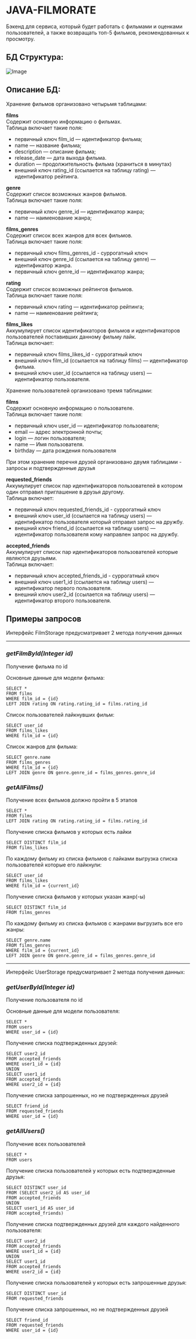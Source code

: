 # JAVA-FILMORATE
Бэкенд для сервиса, который будет работать с фильмами и оценками пользователей, а также возвращать топ-5 фильмов, рекомендованных к просмотру.

## БД Структура:
![Image](./src/main/resources/DBDiagram.png)

## Описание БД:
Хранение фильмов организовано четырьмя таблицами:

**films**  
Содержит основную информацию о фильмах.  
Таблица включает такие поля:

  * первичный ключ film_id — идентификатор фильма; 
  * name — название фильма; 
  * description — описание фильма; 
  * release_date — дата выхода фильма.
  * duration — продолжительность фильма (храниться в минутах)
  * внешний ключ rating_id (ссылается на таблицу rating) — идентификатор рейтинга.


**genre**  
Содержит список возможных жанров фильмов.  
Таблица включает такие поля:

* первичный ключ genre_id — идентификатор жанра;
* name — наименование жанра;

**films_genres**  
Содержит список всех жанров для всех фильмов.  
Таблица включает такие поля:

* первичный ключ films_genres_id - суррогатный ключ
* внешний ключ genre_id (ссылается на таблицу genre) — идентификатор жанра.
* первичный ключ genre_id — идентификатор жанра;

**rating**  
Содержит список возможных рейтингов фильмов.  
Таблица включает такие поля:

* первичный ключ rating — идентификатор рейтинга;
* name — наименование рейтинга;


**films_likes**  
Аккумулирует список идентификаторов фильмов и идентификаторов пользователей поставивших данному фильму лайк.  
Таблица включает:

* первичный ключ films_likes_id - суррогатный ключ
* внешний ключ film_id (ссылается на таблицу films) — идентификатор фильма.
* внешний ключ user_id (ссылается на таблицу users) — идентификатор пользователя.

Хранение пользователей организовано тремя таблицами:  

**films**  
Содержит основную информацию о пользователе.  
Таблица включает такие поля:

* первичный ключ user_id — идентификатор пользователя;
* email — адрес электронной почты;
* login — логин пользователя;
* name — Имя пользователя.
* birthday — дата рождения пользователя

При этом хранение перечня друзей организовано двумя таблицами - запросы и подтвержденные друзья

**requested_friends**  
Аккумулирует список пар идентификаторов пользователей в котором один отправил приглашение в друзья другому.  
Таблица включает:

* первичный ключ requested_friends_id - суррогатный ключ
* внешний ключ user_id (ссылается на таблицу users) — идентификатор пользователя который отправил запрос на дружбу.
* внешний ключ friend_id (ссылается на таблицу users) — идентификатор пользователя кому направлен запрос на дружбу.

**accepted_friends**  
Аккумулирует список пар идентификаторов пользователей которые являются друзьями.  
Таблица включает:

* первичный ключ accepted_friends_id - суррогатный ключ
* внешний ключ user1_id (ссылается на таблицу users) — идентификатор первого пользователя.
* внешний ключ user2_id (ссылается на таблицу users) — идентификатор второго пользователя.

## Примеры запросов  
Интерфейс FilmStorage предусматривает 2 метода получения данных  

----
### *getFilmById(Integer id)*
Получение фильма по id  

Основные данные для модели фильма:

    SELECT *
    FROM films
    WHERE film_id = {id}
    LEFT JOIN rating ON rating.rating_id = films.rating_id

Список пользователей лайкнувших фильм:

    SELECT user_id
    FROM films_likes
    WHERE film_id = {id}

Список жанров для фильма:

    SELECT genre.name
    FROM films_genres
    WHERE film_id = {id}
    LEFT JOIN genre ON genre.genre_id = films_genres.genre_id

### *getAllFilms()*
Получение всех фильмов должно пройти в 5 этапов  

    SELECT *
    FROM films
    LEFT JOIN rating ON rating.rating_id = films.rating_id

Получение списка фильмов у которых есть лайки

    SELECT DISTINCT film_id
    FROM films_likes

По каждому фильму из списка фильмов с лайками выгрузка списка пользователей которые его лайкнули:

    SELECT user_id
    FROM films_likes
    WHERE film_id = {current_id}

Получение списка фильмов у которых указан жанр(-ы)

    SELECT DISTINCT film_id
    FROM films_genres

По каждому фильму из списка фильмов с жанрами выгрузить все его жанры:

    SELECT genre.name
    FROM films_genres
    WHERE film_id = {current_id}
    LEFT JOIN genre ON genre.genre_id = films_genres.genre_id

----
Интерфейс UserStorage предусматривает 2 метода получения данных:

### *getUserById(Integer id)*
Получение пользователя по id

Основные данные для модели пользователя:

    SELECT *
    FROM users
    WHERE user_id = {id}

Получение списка подтвержденных друзей:

    SELECT user2_id
    FROM accepted_friends
    WHERE user1_id = {id}
    UNION
    SELECT user1_id
    FROM accepted_friends
    WHERE user2_id = {id}

Получение списка запрошенных, но не подтвержденных друзей

    SELECT friend_id
    FROM requested_friends
    WHERE user_id = {id}

### *getAllUsers()*
Получение всех пользователей

    SELECT *
    FROM users

Получение списка пользователей у которых есть подтвержденные друзья:
    
    SELECT DISTINCT user_id
    FROM (SELECT user2_id AS user_id
    FROM accepted_friends
    UNION
    SELECT user1_id AS user_id
    FROM accepted_friends)

Получение списка подтвержденных друзей для каждого найденного пользователя:

    SELECT user2_id
    FROM accepted_friends
    WHERE user1_id = {id}
    UNION
    SELECT user1_id
    FROM accepted_friends
    WHERE user2_id = {id}

Получение списка пользователей у которых есть запрошенные друзья:
    
    SELECT DISTINCT user_id
    FROM requested_friends

Получение списка запрошенных, но не подтвержденных друзей

    SELECT friend_id
    FROM requested_friends
    WHERE user_id = {id}

